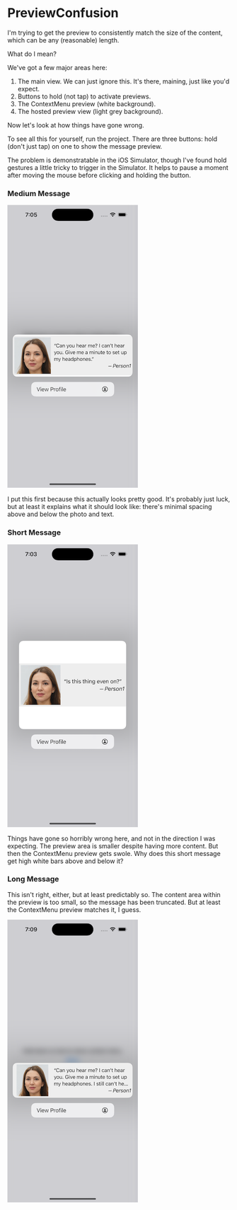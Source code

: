 # PreviewConfusion

I'm trying to get the preview to consistently match the size of the content, which can be any (reasonable) length.

What do I mean?

We've got a few major areas here:

1. The main view. We can just ignore this. It's there, maining, just like you'd expect.
2. Buttons to hold (not tap) to activate previews.
3. The ContextMenu preview (white background).
4. The hosted preview view (light grey background).

Now let's look at how things have gone wrong.

To see all this for yourself, run the project. There are three buttons: hold (don't just tap) on one to show the message preview.

The problem is demonstratable in the iOS Simulator, though I've found hold gestures a little tricky to trigger in the Simulator. It helps to pause a moment after moving the mouse before clicking and holding the button.

### Medium Message

![medium_message](./assets/medium_message.png)

I put this first because this actually looks pretty good. It's probably just luck, but at least it explains what it should look like: there's minimal spacing above and below the photo and text.

### Short Message

![short_message](./assets/short_message.png)

Things have gone so horribly wrong here, and not in the direction I was expecting. The preview area is smaller despite having more content. But then the ContextMenu preview gets swole. Why does this short message get high white bars above and below it?

### Long Message

This isn't right, either, but at least predictably so. The content area within the preview is too small, so the message has been truncated. But at least the ContextMenu preview matches it, I guess.

![long_message](./assets/long_message.png)
